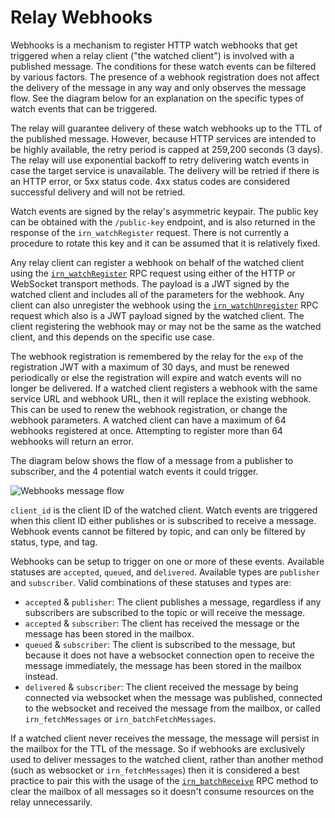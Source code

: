 # Relay Webhooks

Webhooks is a mechanism to register HTTP watch webhooks that get triggered when a relay client ("the watched client") is involved with a published message. The conditions for these watch events can be filtered by various factors. The presence of a webhook registration does not affect the delivery of the message in any way and only observes the message flow. See the diagram below for an explanation on the specific types of watch events that can be triggered.

The relay will guarantee delivery of these watch webhooks up to the TTL of the published message. However, because HTTP services are intended to be highly available, the retry period is capped at 259,200 seconds (3 days). The relay will use exponential backoff to retry delivering watch events in case the target service is unavailable. The delivery will be retried if there is an HTTP error, or 5xx status code. 4xx status codes are considered successful delivery and will not be retried.

Watch events are signed by the relay's asymmetric keypair. The public key can be obtained with the `/public-key` endpoint, and is also returned in the response of the `irn_watchRegister` request. There is not currently a procedure to rotate this key and it can be assumed that it is relatively fixed.

Any relay client can register a webhook on behalf of the watched client using the [`irn_watchRegister`](./relay-server-rpc.md#register-watch-webhook) RPC request using either of the HTTP or WebSocket transport methods. The payload is a JWT signed by the watched client and includes all of the parameters for the webhook. Any client can also unregister the webhook using the [`irn_watchUnregister`](./relay-server-rpc.md#unregister-watch-webhook) RPC request which also is a JWT payload signed by the watched client. The client registering the webhook may or may not be the same as the watched client, and this depends on the specific use case.

The webhook registration is remembered by the relay for the `exp` of the registration JWT with a maximum of 30 days, and must be renewed periodically or else the registration will expire and watch events will no longer be delivered. If a watched client registers a webhook with the same service URL and webhook URL, then it will replace the existing webhook. This can be used to renew the webhook registration, or change the webhook parameters. A watched client can have a maximum of 64 webhooks registered at once. Attempting to register more than 64 webhooks will return an error.

The diagram below shows the flow of a message from a publisher to subscriber, and the 4 potential watch events it could trigger.

![Webhooks message flow](/assets/webhooks.png)

`client_id` is the client ID of the watched client. Watch events are triggered when this client ID either publishes or is subscribed to receive a message. Webhook events cannot be filtered by topic, and can only be filtered by status, type, and tag.

Webhooks can be setup to trigger on one or more of these events. Available statuses are `accepted`, `queued`, and `delivered`. Available types are `publisher` and `subscriber`. Valid combinations of these statuses and types are:

- `accepted` & `publisher`: The client publishes a message, regardless if any subscribers are subscribed to the topic or will receive the message.
- `accepted` & `subscriber`: The client has received the message or the message has been stored in the mailbox.
- `queued` & `subscriber`: The client is subscribed to the message, but because it does not have a websocket connection open to receive the message immediately, the message has been stored in the mailbox instead.
- `delivered` & `subscriber`: The client received the message by being connected via websocket when the message was published, connected to the websocket and received the message from the mailbox, or called `irn_fetchMessages` or `irn_batchFetchMessages`.

If a watched client never receives the message, the message will persist in the mailbox for the TTL of the message. So if webhooks are exclusively used to deliver messages to the watched client, rather than another method (such as websocket or `irn_fetchMessages`) then it is considered a best practice to pair this with the usage of the [`irn_batchReceive`](./relay-server-rpc.md#batch-receive) RPC method to clear the mailbox of all messages so it doesn't consume resources on the relay unnecessarily.
